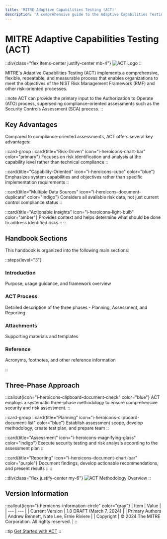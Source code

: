 ```yaml
---
title: 'MITRE Adaptive Capabilities Testing (ACT)'
description: 'A comprehensive guide to the Adaptive Capabilities Testing framework for security and risk assessment'
---
```


# MITRE Adaptive Capabilities Testing (ACT)

::div{class="flex items-center justify-center mb-4"}
  <img src="/images/act-handbook/mitre-act-logo.svg" alt="ACT Logo" class="h-32 mb-4" />
::

MITRE's Adaptive Capabilities Testing (ACT) implements a comprehensive, flexible, repeatable, and measurable process that enables organizations to meet the objectives of the NIST Risk Management Framework (RMF) and other risk-oriented processes.

::note
ACT can provide the primary input to the Authorization to Operate (ATO) process, superseding compliance-oriented assessments such as the Security Controls Assessment (SCA) process.
::

## Key Advantages

Compared to compliance-oriented assessments, ACT offers several key advantages:

::card-group
  ::card{title="Risk-Driven" icon="i-heroicons-chart-bar" color="primary"}
    Focuses on risk identification and analysis at the capability level rather than technical compliance
  ::
  
  ::card{title="Capability-Oriented" icon="i-heroicons-cube" color="blue"}
    Emphasizes system capabilities and objectives rather than specific implementation requirements
  ::
  
  ::card{title="Multiple Data Sources" icon="i-heroicons-document-duplicate" color="indigo"}
    Considers all available risk data, not just current control compliance status
  ::
  
  ::card{title="Actionable Insights" icon="i-heroicons-light-bulb" color="amber"}
    Provides context and helps determine what should be done to address identified risks
  ::
::

## Handbook Sections

This handbook is organized into the following main sections:

::steps{level="3"}

### Introduction
Purpose, usage guidance, and framework overview

### ACT Process
Detailed description of the three phases - Planning, Assessment, and Reporting

### Attachments
Supporting materials and templates

### Reference
Acronyms, footnotes, and other reference information

::

## Three-Phase Approach

::callout{icon="i-heroicons-clipboard-document-check" color="blue"}
ACT employs a systematic three-phase methodology to ensure comprehensive security and risk assessment.
::

::card-group
  ::card{title="Planning" icon="i-heroicons-clipboard-document-list" color="blue"}
    Establish assessment scope, develop methodology, create test plan, and prepare team
  ::
  
  ::card{title="Assessment" icon="i-heroicons-magnifying-glass" color="indigo"}
    Execute security testing and risk analysis according to the assessment plan
  ::
  
  ::card{title="Reporting" icon="i-heroicons-document-chart-bar" color="purple"}
    Document findings, develop actionable recommendations, and present results
  ::
::

::div{class="flex justify-center my-6"}
  <img src="/images/act-handbook/security-and-risk-assessment-phases-overview.png" alt="ACT Methodology Overview" class="max-w-full" />
::

## Version Information

::callout{icon="i-heroicons-information-circle" color="gray"}
  | Item | Value |
  | --- | --- |
  | Current Version | 1.0 DRAFT (March 7, 2024) |
  | Primary Authors | Andrew Bennett, Nate Lee, Ernie Riviere |
  | Copyright | © 2024 The MITRE Corporation. All rights reserved. |
::

::tip
[Get Started with ACT](/docs/act-handbook/introduction)
::